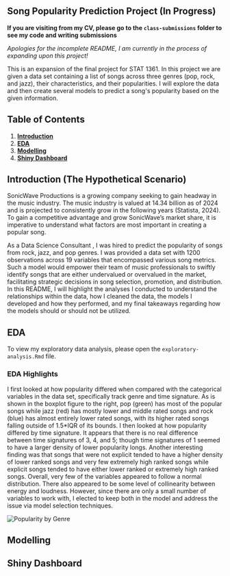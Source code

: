 ## Song Popularity Prediction Project (In Progress)
**If you are visiting from my CV, please go to the `class-submissions` folder to see my code and writing submissions**

*Apologies for the incomplete README, I am currently in the process of expanding upon this project!*

This is an expansion of the final project for STAT 1361. In this project we are given a data set containing a list of songs across three genres (pop, rock, and jazz), their characteristics, and their popularities. I will explore the data and then create several models to predict a song's popularity based on the given information. 

## Table of Contents
1. [**Introduction**](#introduction)
2. [**EDA**](#eda)
3. [**Modelling**](#modelling)
4. [**Shiny Dashboard**](#shiny-dashboard)

## Introduction (The Hypothetical Scenario)
SonicWave Productions is a growing company seeking to gain headway in the music industry. The music industry is valued at 14.34 billion as of 2024 and is projected to consistently grow in the following years (Statista, 2024). To gain a competitive advantage and grow SonicWave’s market share, it is imperative to understand what factors are most important in creating a popular song.

As a Data Science Consultant , I was hired to predict the popularity of songs from rock, jazz, and pop genres. I was provided a data set with 1200 observations across 19 variables that encompassed various song metrics. Such a model would empower their team of music professionals to swiftly identify songs that are either undervalued or overvalued in the market, facilitating strategic decisions in song selection, promotion, and distribution. In this README, I will highlight the analyses I conducted to understand the relationships within the data, how I cleaned the data, the models I developed and how they performed, and my final takeaways regarding how the models should or should not be utilized.

## EDA
To view my exploratory data analysis, please open the `exploratory-analysis.Rmd` file.

### EDA Highlights

I first looked at how popularity differed when compared with the categorical variables in the data set, specifically track genre and time signature. As is shown in the boxplot figure to the right, pop (green) has most of the popular songs while jazz (red) has mostly lower and middle rated songs and rock (blue) has almost entirely lower rated songs, with its higher rated songs falling outside of 1.5*IQR of its bounds. I then looked at how popularity differed by time signature. It appears that there is no real difference between time signatures of 3, 4, and 5; though time signatures of 1 seemed to have a larger density of lower popularity longs. Another interesting finding was that songs that were not explicit tended to have a higher density of lower ranked songs and very few extremely high ranked songs while explicit songs tended to have either lower ranked or extremely high ranked songs. Overall, very few of the variables appeared to follow a normal distribution. There also appeared to be some level of collinearity between energy and loudness. However, since there are only a small number of variables to work with, I elected to keep both in the model and address the issue via model selection techniques.

![Popularity by Genre](~/Desktop/000008.png)

## Modelling

## Shiny Dashboard



